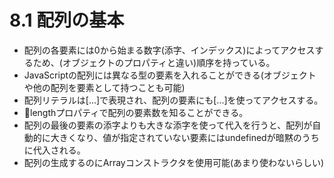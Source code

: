 # 8.1 配列の基本  

- 配列の各要素には0から始まる数字(添字、インデックス)によってアクセスするため、(オブジェクトのプロパティと違い)順序を持っている。
- JavaScriptの配列には異なる型の要素を入れることができる(オブジェクトや他の配列を要素として持つことも可能)
- 配列リテラルは[...]で表現され、配列の要素にも[...]を使ってアクセスする。
- lengthプロパティで配列の要素数を知ることができる。
- 配列の最後の要素の添字よりも大きな添字を使って代入を行うと、配列が自動的に大きくなり、値が指定されていない要素にはundefinedが暗黙のうちに代入される。
- 配列の生成するのにArrayコンストラクタを使用可能(あまり使わないらしい)